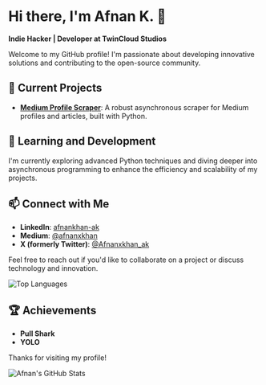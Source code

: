 # Hi there, I'm Afnan K. 👋

**Indie Hacker | Developer at TwinCloud Studios**

Welcome to my GitHub profile! I'm passionate about developing innovative solutions and contributing to the open-source community.

## 🔭 Current Projects

- **[Medium Profile Scraper](https://github.com/2Cloud-S/medium-scraper)**: A robust asynchronous scraper for Medium profiles and articles, built with Python.

## 🌱 Learning and Development

I'm currently exploring advanced Python techniques and diving deeper into asynchronous programming to enhance the efficiency and scalability of my projects.

## 📫 Connect with Me

- **LinkedIn**: [afnankhan-ak](https://www.linkedin.com/in/afnankhan-ak)
- **Medium**: [@afnanxkhan](https://medium.com/@afnanxkhan)
- **X (formerly Twitter)**: [@Afnanxkhan_ak](https://x.com/Afnanxkhan_ak)

Feel free to reach out if you'd like to collaborate on a project or discuss technology and innovation.

![Top Languages](https://github-readme-stats.vercel.app/api/top-langs/?username=2Cloud-S&layout=compact&theme=radical)

## 🏆 Achievements

- **Pull Shark**
- **YOLO**

Thanks for visiting my profile!

![Afnan's GitHub Stats](https://github-readme-stats.vercel.app/api?username=2Cloud-S&show_icons=true&theme=radical)


